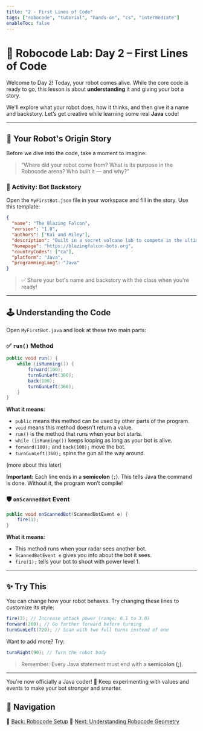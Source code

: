 ```yaml
---
title: "2 - First Lines of Code"
tags: ["robocode", "tutorial", "hands-on", "cs", "intermediate"]
enableToc: false
---
```


# 🤖 Robocode Lab: Day 2 – First Lines of Code

Welcome to Day 2! Today, your robot comes alive. While the core code is ready to go, this lesson is about **understanding** it and giving your bot a story.

We'll explore what your robot does, how it thinks, and then give it a name and backstory. Let’s get creative while learning some real **Java** code!

---

## 🧰 Your Robot's Origin Story

Before we dive into the code, take a moment to imagine:

> “Where did your robot come from? What is its purpose in the Robocode arena? Who built it — and why?”

### 🎨 Activity: Bot Backstory

Open the `MyFirstBot.json` file in your workspace and fill in the story. Use this template:

```json
{
  "name": "The Blazing Falcon",
  "version": "1.0",
  "authors": ["Kai and Riley"],
  "description": "Built in a secret volcano lab to compete in the ultimate bot tournament. Loyal, swift, and fierce.",
  "homepage": "https://blazingfalcon-bots.org",
  "countryCodes": ["ca"],
  "platform": "Java",
  "programmingLang": "Java"
}
```

> ✅ Share your bot's name and backstory with the class when you're ready!

---

## 🕹️ Understanding the Code

Open `MyFirstBot.java` and look at these two main parts:

### ✅ `run()` Method

```java
public void run() {
    while (isRunning()) {
        forward(100);
        turnGunLeft(360);
        back(100);
        turnGunLeft(360);
    }
}
```

**What it means:**

* `public` means this method can be used by other parts of the program.
* `void` means this method doesn't return a value.
* `run()` is the method that runs when your bot starts.
* `while (isRunning())` keeps looping as long as your bot is alive.
* `forward(100);` and `back(100);` move the bot.
* `turnGunLeft(360);` spins the gun all the way around.

(more about this later)

**Important:**
Each line ends in a **semicolon** (`;`). This tells Java the command is done. Without it, the program won’t compile!

### 🛡️ `onScannedBot` Event

```java
public void onScannedBot(ScannedBotEvent e) {
    fire(1);
}
```

**What it means:**

* This method runs when your radar sees another bot.
* `ScannedBotEvent e` gives you info about the bot it sees.
* `fire(1);` tells your bot to shoot with power level 1.

---

## ✨ Try This

You can change how your robot behaves. Try changing these lines to customize its style:

```java
fire(3); // Increase attack power (range: 0.1 to 3.0)
forward(200); // Go farther forward before turning
turnGunLeft(720); // Scan with two full turns instead of one
```

Want to add more? Try:

```java
turnRight(90); // Turn the robot body
```

> Remember: Every Java statement must end with a **semicolon (;)**.

---

You're now officially a Java coder! 🚀 Keep experimenting with values and events to make your bot stronger and smarter.

## 🔗 Navigation

🔹 [Back: Robocode Setup](/robocode/Day-1/03_setting_up)
🔹 [Next: Understanding Robocode Geometry](/robocode/Day-2/03_geometry)
